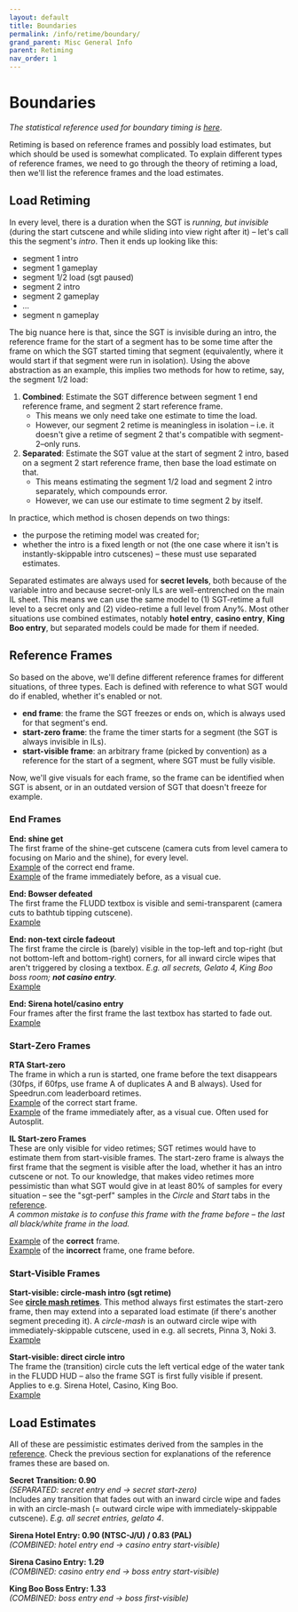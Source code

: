 ```yaml
---
layout: default
title: Boundaries
permalink: /info/retime/boundary/
grand_parent: Misc General Info
parent: Retiming
nav_order: 1
---
```


# Boundaries

*The statistical reference used for boundary timing is [here](https://tiny.cc/smsilretiming)*.

Retiming is based on reference frames and possibly load estimates, but which should be used is somewhat complicated. To explain different types of reference frames, we need to go through the theory of retiming a load, then we'll list the reference frames and  the load estimates.

## Load Retiming
In every level, there is a duration when the SGT is *running, but invisible* (during the start cutscene and while sliding into view right after it) – let's call this the segment's *intro*. Then it ends up looking like this:
- segment 1 intro
- segment 1 gameplay
- segment 1/2 load (sgt paused)
- segment 2 intro
- segment 2 gameplay
- ...
- segment n gameplay

The big nuance here is that, since the SGT is invisible during an intro, the reference frame for the start of a segment has to be some time after the frame on which the SGT started timing that segment (equivalently, where it would start if that segment were run in isolation). Using the above abstraction as an example, this implies two methods for how to retime, say, the segment 1/2 load:
1. **Combined**: Estimate the SGT difference between segment 1 end reference frame, and segment 2 start reference frame.
    - This means we only need take one estimate to time the load.
    - However, our segment 2 retime is meaningless in isolation – i.e. it doesn't give a retime of segment 2 that's compatible with segment-2–only runs.
2. **Separated**: Estimate the SGT value at the start of segment 2 intro, based on a segment 2 start reference frame, then base the load estimate on that.
    - This means estimating the segment 1/2 load and segment 2 intro separately, which compounds error.
    - However, we can use our estimate to time segment 2 by itself.

In practice, which method is chosen depends on two things:
- the purpose the retiming model was created for;
- whether the intro is a fixed length or not (the one case where it isn't is instantly-skippable intro cutscenes) – these must use separated estimates.

Separated estimates are always used for **secret levels**, both because of the variable intro and because secret-only ILs are well-entrenched on the main IL sheet. This means we can use the same model to (1) SGT-retime a full level to a secret only and (2) video-retime a full level from Any%. Most other situations use combined estimates, notably **hotel entry**, **casino entry**, **King Boo entry**, but separated models could be made for them if needed.

## Reference Frames
So based on the above, we'll define different reference frames for different situations, of three types. Each is defined with reference to what SGT would do if enabled, whether it's enabled or not.
- **end frame**: the frame the SGT freezes or ends on, which is always used for that segment's end.
- **start-zero frame**: the frame the timer starts for a segment (the SGT is always invisible in ILs).
- **start-visible frame**: an arbitrary frame (picked by convention) as a reference for the start of a segment, where SGT must be fully visible.

Now, we'll give visuals for each frame, so the frame can be identified when SGT is absent, or in an outdated version of SGT that doesn't freeze for example.

### End Frames
**End: shine get**  
The first frame of the shine-get cutscene (camera cuts from level camera to focusing on Mario and the shine), for every level.  
[Example](https://imgur.com/0svbX94) of the correct end frame.  
[Example](https://imgur.com/JfHZPLm) of the frame immediately before, as a visual cue.

**End: Bowser defeated**  
The first frame the FLUDD textbox is visible and semi-transparent (camera cuts to bathtub tipping cutscene).  
[Example](https://imgur.com/ZmdvFmk)

**End: non-text circle fadeout**  
The first frame the circle is (barely) visible in the top-left and top-right (but not bottom-left and bottom-right) corners, for all inward circle wipes that aren't triggered by closing a textbox. *E.g. all secrets, Gelato 4, King Boo boss room; **not casino entry**.*  
[Example](https://imgur.com/tvPSmFJ) 

**End: Sirena hotel/casino entry**  
Four frames after the first frame the last textbox has started to fade out.  
[Example](https://imgur.com/6XF1U7E)

### Start-Zero Frames
**RTA Start-zero**  
The frame in which a run is started, one frame before the text disappears (30fps, if 60fps, use frame A of duplicates A and B always). Used for Speedrun.com leaderboard retimes.  
[Example](https://imgur.com/mduPB9o) of the correct start frame.  
[Example](https://imgur.com/wkp45G3) of the frame immediately after, as a visual cue. Often used for Autosplit.

**IL Start-zero Frames**  
These are only visible for video retimes; SGT retimes would have to estimate them from start-visible frames. The start-zero frame is always the first frame that the segment is visible after the load, whether it has an intro cutscene or not. To our knowledge, that makes video retimes more pessimistic than what SGT would give in at least 80% of samples for every situation – see the "sgt-perf" samples in the *Circle* and *Start* tabs in the [reference](https://tiny.cc/smsilretiming).  
*A common mistake is to confuse this frame with the frame before – the last all black/white frame in the load.*  

[Example](https://imgur.com/dRfNcED) of the **correct** frame.  
[Example](https://imgur.com/Cw9p0j2) of the **incorrect** frame, one frame before.

### Start-Visible Frames

**Start-visible: circle-mash intro (sgt retime)**  
See [**circle mash retimes**](circle-mash). This method always first estimates the start-zero frame, then may extend into a separated load estimate (if there's another segment preceding it). A *circle-mash* is an outward circle wipe with immediately-skippable cutscene, used in e.g. all secrets, Pinna 3, Noki 3.  
[Example](https://imgur.com/lKZFbZu)

**Start-visible: direct circle intro**  
The frame the (transition) circle cuts the left vertical edge of the water tank in the FLUDD HUD – also the frame SGT is first fully visible if present. Applies to e.g. Sirena Hotel, Casino, King Boo.  
[Example](https://imgur.com/KVikwj9)

## Load Estimates
All of these are pessimistic estimates derived from the samples in the [reference](https://tiny.cc/smsilretiming). Check the previous section for explanations of the reference frames these are based on.

**Secret Transition: 0.90**  
*(SEPARATED: secret entry end → secret start-zero)*  
Includes any transition that fades out with an inward circle wipe and fades in with an circle-mash (= outward circle wipe with immediately-skippable cutscene). *E.g. all secret entries, gelato 4*.

**Sirena Hotel Entry: 0.90 (NTSC-J/U) / 0.83 (PAL)**  
*(COMBINED: hotel entry end → casino entry start-visible)*  

**Sirena Casino Entry: 1.29**  
*(COMBINED: casino entry end → boss entry start-visible)*  

**King Boo Boss Entry: 1.33**  
*(COMBINED: boss entry end → boss first-visible)*  
